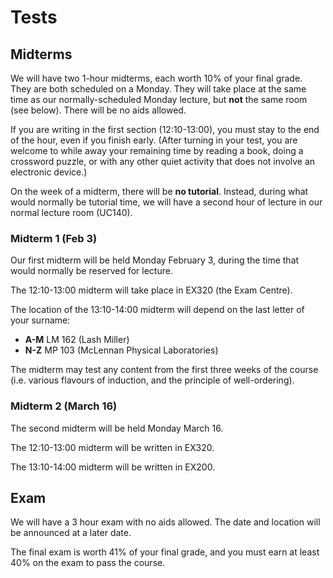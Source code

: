 # Tests

## Midterms

We will have two 1-hour midterms, each worth 10% of your final grade. They are both scheduled on a Monday. They will take place at the same time as our normally-scheduled Monday lecture, but **not** the same room (see below). There will be no aids allowed.

If you are writing in the first section (12:10-13:00), you must stay to the end of the hour, even if you finish early. (After turning in your test, you are welcome to while away your remaining time by reading a book, doing a crossword puzzle, or with any other quiet activity that does not involve an electronic device.)

On the week of a midterm, there will be **no tutorial**. Instead, during what would normally be tutorial time, we will have a second hour of lecture in our normal lecture room (UC140).

### Midterm 1 (Feb 3)

Our first midterm will be held Monday February 3, during the time that would normally be reserved for lecture.

The 12:10-13:00 midterm will take place in EX320 (the Exam Centre). 

The location of the 13:10-14:00 midterm will depend on the last letter of your surname:

* **A-M** LM 162 (Lash Miller)
* **N-Z** MP 103 (McLennan Physical Laboratories)

The midterm may test any content from the first three weeks of the course (i.e. various flavours of induction, and the principle of well-ordering).

### Midterm 2 (March 16)

The second midterm will be held Monday March 16.

The 12:10-13:00 midterm will be written in EX320.

The 13:10-14:00 midterm will be written in EX200.

## Exam

We will have a 3 hour exam with no aids allowed. The date and location will be announced at a later date.

The final exam is worth 41% of your final grade, and you must earn at least 40% on the exam to pass the course.
